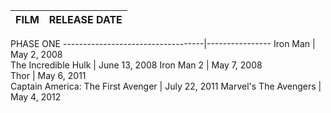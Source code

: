 FILM                               | RELEASE DATE  
:----------------------------------|----------------:
PHASE ONE
-----------------------------------|----------------
Iron Man                           | May 2, 2008   
The Incredible Hulk                | June 13, 2008 
Iron Man 2                         | May 7, 2008   
Thor                               | May 6, 2011   
Captain America: The First Avenger | July 22, 2011 
Marvel's The Avengers              | May 4, 2012   
